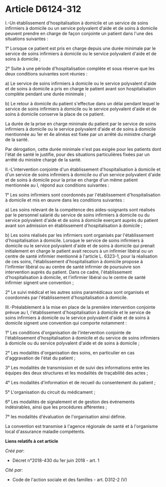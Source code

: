 # Article D6124-312

I.-Un établissement d'hospitalisation à domicile et un service de soins infirmiers à domicile ou un service polyvalent d'aide
et de soins à domicile peuvent prendre en charge de façon conjointe un patient dans l'une des situations suivantes :

1° Lorsque ce patient est pris en charge depuis une durée minimale par le service de soins infirmiers à domicile ou le
service polyvalent d'aide et de soins à domicile ;

2° Suite à une période d'hospitalisation complète et sous réserve que les deux conditions suivantes sont réunies :

a) Le service de soins infirmiers à domicile ou le service polyvalent d'aide et de soins à domicile a pris en charge le
patient avant son hospitalisation complète pendant une durée minimale ;

b) Le retour à domicile du patient s'effectue dans un délai pendant lequel le service de soins infirmiers à domicile ou le
service polyvalent d'aide et de soins à domicile conserve la place de ce patient.

La durée de la prise en charge minimale du patient par le service de soins infirmiers à domicile ou le service polyvalent
d'aide et de soins à domicile mentionnée au 1er et 4e alinéas est fixée par un arrêté du ministre chargé de la santé.

Par dérogation, cette durée minimale n'est pas exigée pour les patients dont l'état de santé le justifie, pour des situations
particulières fixées par un arrêté du ministre chargé de la santé.

II.-L'intervention conjointe d'un établissement d'hospitalisation à domicile et d'un service de soins infirmiers à domicile
ou d'un service polyvalent d'aide et de soins à domicile pour la prise en charge d'un même patient mentionnée au I, répond
aux conditions suivantes :

1° Les soins infirmiers sont coordonnés par l'établissement d'hospitalisation à domicile et mis en œuvre dans les conditions
suivantes :

a) Les soins relevant de la compétence des aides-soignants sont réalisés par le personnel salarié du service de soins
infirmiers à domicile ou du service polyvalent d'aide et de soins à domicile exerçant auprès du patient avant son admission
en établissement d'hospitalisation à domicile ;

b) Les soins réalisés par les infirmiers sont organisés par l'établissement d'hospitalisation à domicile. Lorsque le service
de soins infirmiers à domicile ou le service polyvalent d'aide et de soins à domicile qui prenait initialement en charge le
patient avait recours à un infirmier libéral ou un centre de santé infirmier mentionné à l'article L. 6323-1, pour la
réalisation de ces soins, l'établissement d'hospitalisation à domicile propose à l'infirmier libéral ou au centre de santé
infirmier de poursuivre son intervention auprès du patient. Dans ce cadre, l'établissement d'hospitalisation à domicile, et
l'infirmier libéral ou le centre de santé infirmier signent une convention ;

2° Le suivi médical et les autres soins paramédicaux sont organisés et coordonnés par l'établissement d'hospitalisation à
domicile.

III.-Préalablement à la mise en place de la première intervention conjointe prévue au I, l'établissement d'hospitalisation à
domicile et le service de soins infirmiers à domicile ou le service polyvalent d'aide et de soins à domicile signent une
convention qui comporte notamment :

1° Les conditions d'organisation de l'intervention conjointe de l'établissement d'hospitalisation à domicile et du service de
soins infirmiers à domicile ou du service polyvalent d'aide et de soins à domicile ;

2° Les modalités d'organisation des soins, en particulier en cas d'aggravation de l'état du patient ;

3° Les modalités de transmission et de suivi des informations entre les équipes des deux structures et les modalités de
traçabilité des actes ;

4° Les modalités d'information et de recueil du consentement du patient ;

5° L'organisation du circuit du médicament ;

6° Les modalités de signalement et de gestion des événements indésirables, ainsi que les procédures afférentes ;

7° les modalités d'évaluation de l'organisation ainsi définie.

La convention est transmise à l'agence régionale de santé et à l'organisme local d'assurance maladie compétents.

**Liens relatifs à cet article**

_Créé par_:

  - Décret n°2018-430 du 1er juin 2018 - art. 1

_Cité par_:

  - Code de l'action sociale et des familles - art. D312-2 (V)
